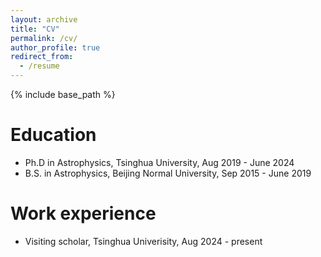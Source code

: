 ```yaml
---
layout: archive
title: "CV"
permalink: /cv/
author_profile: true
redirect_from:
  - /resume
---
```


{% include base_path %}

Education
======
* Ph.D in Astrophysics, Tsinghua University, Aug 2019 - June 2024
* B.S. in Astrophysics, Beijing Normal University, Sep 2015 - June 2019

Work experience
======
* Visiting scholar, Tsinghua Univerisity, Aug 2024 - present
  
